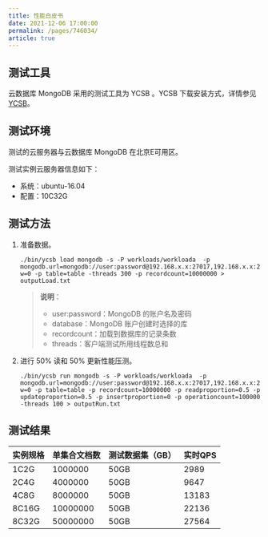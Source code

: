 ```yaml
---
title: 性能白皮书
date: 2021-12-06 17:00:00
permalink: /pages/746034/
article: true
---
```




## 测试工具

云数据库 MongoDB 采用的测试工具为 YCSB 。YCSB 下载安装方式，详情参见 [YCSB](https://github.com/brianfrankcooper/YCSB/tree/master/mongodb)。

## 测试环境

测试的云服务器与云数据库 MongoDB 在北京E可用区。

测试实例云服务器信息如下：

- 系统：ubuntu-16.04
- 配置：10C32G

## 测试方法

1. 准备数据。

   ```
   ./bin/ycsb load mongodb -s -P workloads/workloada  -p mongodb.url=mongodb://user:password@192.168.x.x:27017,192.168.x.x:27017,192.168.x.x:27017/admin?w=0 -p table=table -threads 300 -p recordcount=10000000 > outputLoad.txt
   ```

   > **说明**：
   >
   > - user:password：MongoDB 的账户名及密码
   > - database：MongoDB 账户创建时选择的库
   > - recordcount：加载到数据库的记录条数
   > - threads：客户端测试所用线程数总和

2. 进行 50% 读和 50% 更新性能压测。

   ```
   ./bin/ycsb run mongodb -s -P workloads/workloada  -p mongodb.url=mongodb://user:password@192.168.x.x:27017,192.168.x.x:27017,192.168.x.x:27017/database?w=0 -p table=table -p recordcount=10000000 -p readproportion=0.5 -p updateproportion=0.5 -p insertproportion=0 -p operationcount=100000 -threads 100 > outputRun.txt
   ```

## 测试结果

| 实例规格 | 单集合文档数 | 测试数据集（GB） | 实时QPS |
| :------- | :----------- | :--------------- | :------ |
| 1C2G     | 1000000      | 50GB             | 2989    |
| 2C4G     | 4000000      | 50GB             | 9647    |
| 4C8G     | 8000000      | 50GB             | 13183   |
| 8C16G    | 10000000     | 50GB             | 22136   |
| 8C32G    | 50000000     | 50GB             | 27564   |
